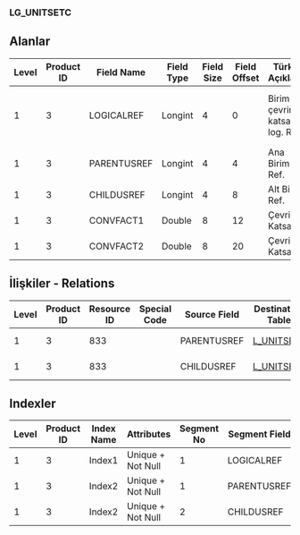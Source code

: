 ### LG_UNITSETC

## Alanlar

**Level**|**Product ID**|**Field Name**|**Field Type**|**Field Size**|**Field Offset**|**Türkçe Açıklama**|**Expression**
-----|-----|-----|-----|-----|-----|-----|-----
1|3|LOGICALREF|Longint|4|0|Birim seti çevrim katsayısı log. Ref.|Unit Set Conversion Factor Logical Reference
1|3|PARENTUSREF|Longint|4|4|Ana Birim Ref.|Main Unit Reference
1|3|CHILDUSREF|Longint|4|8|Alt Birim Ref.|Child Unit Reference
1|3|CONVFACT1|Double|8|12|Çevrim Katsayısı|Conversion Factor
1|3|CONVFACT2|Double|8|20|Çevrim Katsayısı|Conversion Factor

## İlişkiler - Relations
**Level**|**Product ID**|**Resource ID**|**Special Code**|**Source Field**|**Destination Table**|**Destination Field**|**Relation Type**|**Extra Condition**
-----|-----|-----|-----|-----|-----|-----|-----|-----
1|3|833||PARENTUSREF|[L_UNITSETF](../LG_UNITSETF "L_UNITSETF")|LOGICALREF|one-to-one|
1|3|833||CHILDUSREF|[L_UNITSETF](../LG_UNITSETF "L_UNITSETF")|LOGICALREF|one-to-one|

## Indexler
**Level**|**Product ID**|**Index Name**|**Attributes**|**Segment No**|**Segment Field**|**Sense**
-----|-----|-----|-----|-----|-----|-----
1|3|Index1|Unique + Not Null|1|LOGICALREF|Ascending
1|3|Index2|Unique + Not Null|1|PARENTUSREF|Ascending
1|3|Index2|Unique + Not Null|2|CHILDUSREF|Ascending
